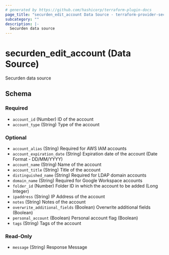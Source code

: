 ```yaml
---
# generated by https://github.com/hashicorp/terraform-plugin-docs
page_title: "securden_edit_account Data Source - terraform-provider-securden"
subcategory: ""
description: |-
  Securden data source
---
```


# securden_edit_account (Data Source)

Securden data source



<!-- schema generated by tfplugindocs -->
## Schema

### Required

- `account_id` (Number) ID of the account
- `account_type` (String) Type of the account

### Optional

- `account_alias` (String) Required for AWS IAM accounts
- `account_expiration_date` (String) Expiration date of the account (Date Format - DD/MM/YYYY)
- `account_name` (String) Name of the account
- `account_title` (String) Title of the account
- `distinguished_name` (String) Required for LDAP domain accounts
- `domain_name` (String) Required for Google Workspace accounts
- `folder_id` (Number) Folder ID in which the account to be added (Long Integer)
- `ipaddress` (String) IP Address of the account
- `notes` (String) Notes of the account
- `overwrite_additional_fields` (Boolean) Overwrite additional fields (Boolean)
- `personal_account` (Boolean) Personal account flag (Boolean)
- `tags` (String) Tags of the account

### Read-Only

- `message` (String) Response Message
